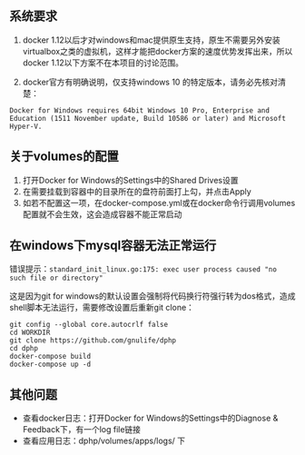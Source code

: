 ## 系统要求
1. docker 1.12以后才对windows和mac提供原生支持，原生不需要另外安装virtualbox之类的虚拟机，这样才能把docker方案的速度优势发挥出来，所以docker 1.12以下方案不在本项目的讨论范围。

2. docker官方有明确说明，仅支持windows 10 的特定版本，请务必先核对清楚：

```
Docker for Windows requires 64bit Windows 10 Pro, Enterprise and Education (1511 November update, Build 10586 or later) and Microsoft Hyper-V. 
```

## 关于volumes的配置

1. 打开Docker for Windows的Settings中的Shared Drives设置
2. 在需要挂载到容器中的目录所在的盘符前面打上勾，并点击Apply
3. 如若不配置这一项，在docker-compose.yml或在docker命令行调用volumes配置就不会生效，这会造成容器不能正常启动

## 在windows下mysql容器无法正常运行

错误提示：`standard_init_linux.go:175: exec user process caused "no such file or directory"`

这是因为git for windows的默认设置会强制将代码换行符强行转为dos格式，造成shell脚本无法运行，需要修改设置后重新git clone：

```shell
git config --global core.autocrlf false
cd WORKDIR
git clone https://github.com/gnulife/dphp
cd dphp
docker-compose build
docker-compose up -d
```



## 其他问题

* 查看docker日志：打开Docker for Windows的Settings中的Diagnose & Feedback下，有一个log file链接
* 查看应用日志：dphp/volumes/apps/logs/ 下